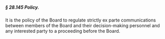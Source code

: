 ##### § 28.145 Policy. #####

It is the policy of the Board to regulate strictly ex parte communications between members of the Board and their decision-making personnel and any interested party to a proceeding before the Board.
